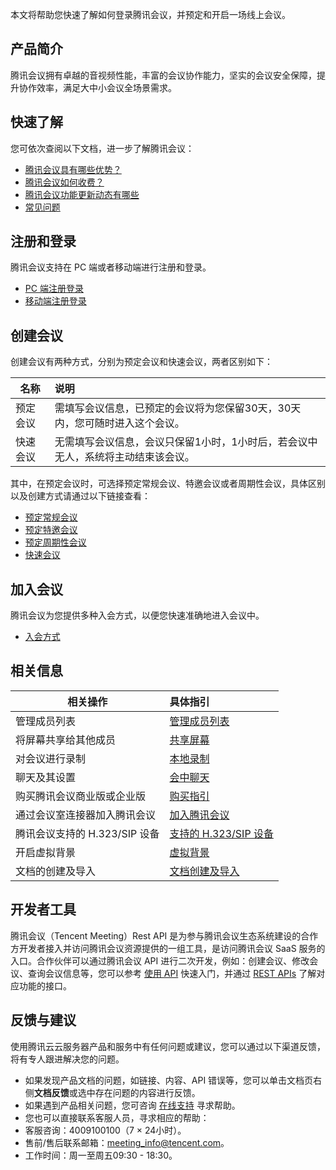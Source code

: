 本文将帮助您快速了解如何登录腾讯会议，并预定和开启一场线上会议。

## 产品简介
腾讯会议拥有卓越的音视频性能，丰富的会议协作能力，坚实的会议安全保障，提升协作效率，满足大中小会议全场景需求。

## 快速了解
您可依次查阅以下文档，进一步了解腾讯会议：
- [腾讯会议具有哪些优势？](https://cloud.tencent.com/document/product/1095/35537)
- [腾讯会议如何收费？](https://cloud.tencent.com/document/product/1095/35539)
- [腾讯会议功能更新动态有哪些](https://cloud.tencent.com/document/product/1095/47064)
- [常见问题](https://cloud.tencent.com/document/product/1095/35542)

## 注册和登录
腾讯会议支持在 PC 端或者移动端进行注册和登录。
- [PC 端注册登录](https://cloud.tencent.com/document/product/1095/44871)
- [移动端注册登录](https://cloud.tencent.com/document/product/1095/44870)


## 创建会议
创建会议有两种方式，分别为预定会议和快速会议，两者区别如下：

| 名称     | 说明                                                         |
| -------- | :----------------------------------------------------------- |
| 预定会议 | 需填写会议信息，已预定的会议将为您保留30天，30天内，您可随时进入这个会议。 |
| 快速会议 | 无需填写会议信息，会议只保留1小时，1小时后，若会议中无人，系统将主动结束该会议。 |

其中，在预定会议时，可选择预定常规会议、特邀会议或者周期性会议，具体区别以及创建方式请通过以下链接查看：
- [预定常规会议](https://cloud.tencent.com/document/product/1095/53422)
- [预定特邀会议](https://cloud.tencent.com/document/product/1095/53415)
- [预定周期性会议](https://cloud.tencent.com/document/product/1095/53414)
- [快速会议](https://cloud.tencent.com/document/product/1095/53413)

## 加入会议
腾讯会议为您提供多种入会方式，以便您快速准确地进入会议中。
- [入会方式](https://cloud.tencent.com/document/product/1095/53431)


## 相关信息

|相关操作                                   | 具体指引                                                  |
| ------------------------------------------ | :----------------------------------------------------------- |
| 管理成员列表                 | [管理成员列表](https://cloud.tencent.com/document/product/1095/53409) |
| 将屏幕共享给其他成员             | [共享屏幕](https://cloud.tencent.com/document/product/1095/53459) |
| 对会议进行录制                             | [本地录制](https://cloud.tencent.com/document/product/1095/53664) |
| 聊天及其设置                 | [会中聊天](https://cloud.tencent.com/document/product/1095/53434) |
| 购买腾讯会议商业版或企业版 | [购买指引](https://cloud.tencent.com/document/product/1095/50010) |
| 通过会议室连接器加入腾讯会议               | [加入腾讯会议](https://cloud.tencent.com/document/product/1095/50032) |
| 腾讯会议支持的 H.323/SIP 设备                | [支持的 H.323/SIP 设备](https://cloud.tencent.com/document/product/1095/50051) |
| 开启虚拟背景     | [虚拟背景](https://cloud.tencent.com/document/product/1095/53925) |
| 文档的创建及导入        | [文档创建及导入](https://cloud.tencent.com/document/product/1095/53488) |

## 开发者工具
腾讯会议（Tencent Meeting）Rest API 是为参与腾讯会议生态系统建设的合作方开发者接入并访问腾讯会议资源提供的一组工具，是访问腾讯会议 SaaS 服务的入口。合作伙伴可以通过腾讯会议 API 进行二次开发，例如：创建会议、修改会议、查询会议信息等，您可以参考 [使用 API](https://cloud.tencent.com/document/product/1095/51253) 快速入门，并通过 [REST APIs](https://cloud.tencent.com/document/product/1095/42414) 了解对应功能的接口。

## 反馈与建议
使用腾讯云云服务器产品和服务中有任何问题或建议，您可以通过以下渠道反馈，将有专人跟进解决您的问题。
- 如果发现产品文档的问题，如链接、内容、API 错误等，您可以单击文档页右侧**文档反馈**或选中存在问题的内容进行反馈。
- 如果遇到产品相关问题，您可咨询 [在线支持](https://cloud.tencent.com/online-service?from=doc_1001) 寻求帮助。
- 您也可以直接联系客服人员，寻求相应的帮助：
 - 客服咨询：4009100100（7 × 24小时）。
 - 售前/售后联系邮箱：meeting_info@tencent.com。
 - 工作时间：周一至周五09:30 - 18:30。

